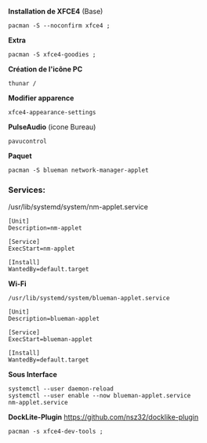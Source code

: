 **Installation de XFCE4** (Base)
```
pacman -S --noconfirm xfce4 ;
```
**Extra**
```
pacman -S xfce4-goodies ;
```


**Création de l'icône PC**
```
thunar /
```

**Modifier apparence**
```
xfce4-appearance-settings
```

**PulseAudio** (icone Bureau)
```
pavucontrol
```

**Paquet**
```
pacman -S blueman network-manager-applet
```


### Services:
/usr/lib/systemd/system/nm-applet.service
```
[Unit]
Description=nm-applet

[Service]
ExecStart=nm-applet

[Install]
WantedBy=default.target
```

**Wi-Fi**
```
/usr/lib/systemd/system/blueman-applet.service

[Unit]
Description=blueman-applet

[Service]
ExecStart=blueman-applet

[Install]
WantedBy=default.target
```

**Sous Interface**
```
systemctl --user daemon-reload
systemctl --user enable --now blueman-applet.service 
nm-applet.service
```



**DockLite-Plugin**
https://github.com/nsz32/docklike-plugin

```
pacman -s xfce4-dev-tools ;
```


